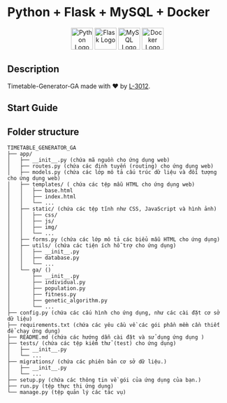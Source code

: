 <!-- Folder structure -->
# Python + Flask + MySQL + Docker

<p align="center">
  <img src="https://www.python.org/static/community_logos/python-logo-master-v3-TM-flattened.png" alt="Python Logo" height="50" /> 
  <img src="https://flask.palletsprojects.com/en/2.1.x/_static/flask-icon.png" alt="Flask Logo" height="50" /> 
  <img src="https://upload.wikimedia.org/wikipedia/en/thumb/6/62/MySQL.svg/1200px-MySQL.svg.png" alt="MySQL Logo" height="50" /> 
  <img src="https://www.docker.com/sites/default/files/d8/2019-07/vertical-logo-monochromatic.png" alt="Docker Logo" height="50" />
</p>

## Description
Timetable-Generator-GA made with ❤️ by [L-3012](https://github.com/lov3five).

## Start Guide

## Folder structure
```
TIMETABLE_GENERATOR_GA
├── app/
│   ├── __init__.py (chứa mã nguồn cho ứng dụng web)
│   ├── routes.py (chứa các định tuyến (routing) cho ứng dụng web)
│   ├── models.py (chứa các lớp mô tả cấu trúc dữ liệu và đối tượng cho ứng dụng web)
│   ├── templates/ ( chứa các tệp mẫu HTML cho ứng dụng web)
│   │   ├── base.html
│   │   ├── index.html
│   │   └── ...
│   ├── static/ (chứa các tệp tĩnh như CSS, JavaScript và hình ảnh)
│   │   ├── css/
│   │   ├── js/
│   │   ├── img/
│   │   └── ...
│   ├── forms.py (chứa các lớp mô tả các biểu mẫu HTML cho ứng dụng)
│   ├── utils/ (chứa các tiện ích hỗ trợ cho ứng dụng)
│   │   ├── __init__.py
│   │   ├── database.py
│   │   └── ...
│   └── ga/ ()
│       ├── __init__.py
│       ├── individual.py
│       ├── population.py
│       ├── fitness.py
│       ├── genetic_algorithm.py
│       └── ...
├── config.py (chứa các cấu hình cho ứng dụng, như các cài đặt cơ sở dữ liệu)
├── requirements.txt (chứa các yêu cầu về các gói phần mềm cần thiết để chạy ứng dụng)
├── README.md (chứa các hướng dẫn cài đặt và sử dụng ứng dụng )
├── tests/ (chứa các tệp kiểm thử (test) cho ứng dụng)
│   ├── __init__.py
│   └── ...
├── migrations/ (chứa các phiên bản cơ sở dữ liệu.)
│   ├── __init__.py
│   └── ...
├── setup.py (chứa các thông tin về gói của ứng dụng của bạn.)
├── run.py (tệp thực thi ứng dụng)
└── manage.py (tệp quản lý các tác vụ)
```
